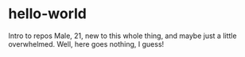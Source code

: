 # hello-world
Intro to repos
Male, 21, new to this whole thing, and maybe just a little overwhelmed.
Well, here goes nothing, I guess!
